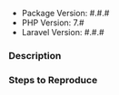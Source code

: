 - Package Version: #.#.#
- PHP Version: 7.#
- Laravel Version: #.#.#

### Description

### Steps to Reproduce

